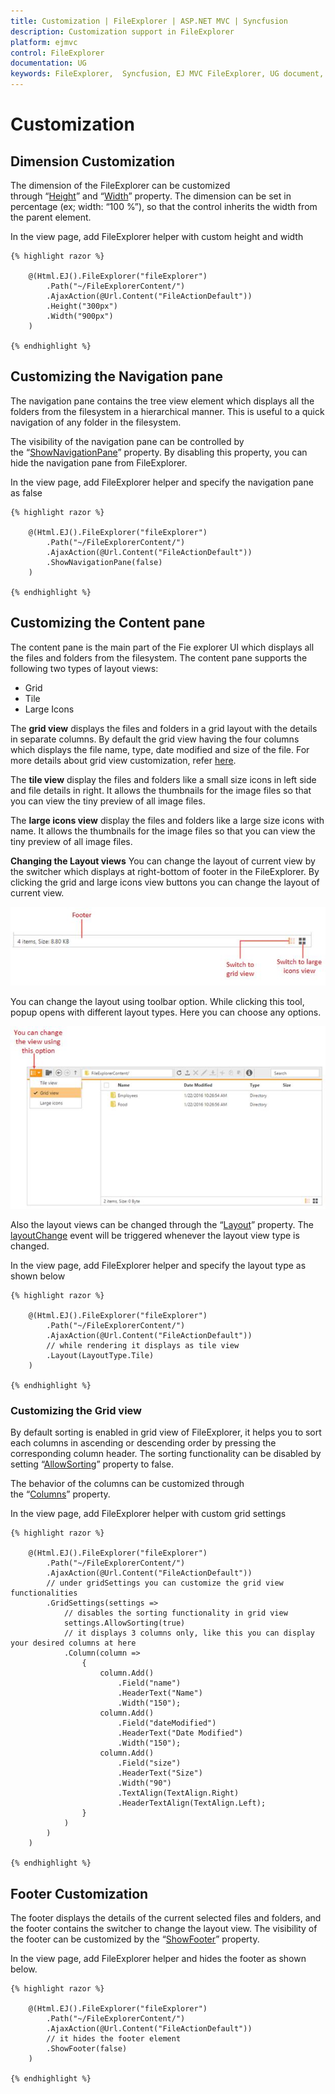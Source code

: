 ```yaml
---
title: Customization | FileExplorer | ASP.NET MVC | Syncfusion
description: Customization support in FileExplorer
platform: ejmvc
control: FileExplorer
documentation: UG
keywords: FileExplorer,  Syncfusion, EJ MVC FileExplorer, UG document, Customization
---
```

# Customization

## Dimension Customization

The dimension of the FileExplorer can be customized through “[Height](http://help.syncfusion.com/js/api/ejfileexplorer#members:height)” and “[Width](http://help.syncfusion.com/js/api/ejfileexplorer#members:width)” property. The dimension can be set in percentage (ex; width: “100 %”), so that the control inherits the width from the parent element.

In the view page, add FileExplorer helper with custom height and width
    
    {% highlight razor %}
    
        @(Html.EJ().FileExplorer("fileExplorer")
            .Path("~/FileExplorerContent/")
            .AjaxAction(@Url.Content("FileActionDefault"))
            .Height("300px")
            .Width("900px")
        )
        
    {% endhighlight %}
    
## Customizing the Navigation pane

The navigation pane contains the tree view element which displays all the folders from the filesystem in a hierarchical manner. This is useful to a quick navigation of any folder in the filesystem.

The visibility of the navigation pane can be controlled by the “[ShowNavigationPane](http://help.syncfusion.com/js/api/ejfileexplorer#members:shownavigationpane)” property. By disabling this property, you can hide the navigation pane from FileExplorer.

In the view page, add FileExplorer helper and specify the navigation pane as false
    
    {% highlight razor %}
    
        @(Html.EJ().FileExplorer("fileExplorer")
            .Path("~/FileExplorerContent/")
            .AjaxAction(@Url.Content("FileActionDefault"))
            .ShowNavigationPane(false)
        )
        
    {% endhighlight %}
    
## Customizing the Content pane

The content pane is the main part of the Fie explorer UI which displays all the files and folders from the filesystem. The content pane supports the following two types of layout views:

* Grid
* Tile
* Large Icons

The **grid view** displays the files and folders in a grid layout with the details in separate columns. By default the grid view having the four columns which displays the file name, type, date modified and size of the file. For more details about grid view customization, refer [here](#customizing-the-grid-view).

The **tile view** display the files and folders like a small size icons in left side and file details in right. It allows the thumbnails for the image files so that you can view the tiny preview of all image files.

The **large icons view** display the files and folders like a large size icons with name. It allows the thumbnails for the image files so that you can view the tiny preview of all image files.

**Changing the Layout views**
You can change the layout of current view by the switcher which displays at right-bottom of footer in the FileExplorer. By clicking the grid and large icons view buttons you can change the layout of current view.

![](Customization_images/Customization_img1.jpeg)

You can change the layout using toolbar option. While clicking this tool, popup opens with different layout types. Here you can choose any options.

![](Customization_images/Customization_img2.jpeg)

Also the layout views can be changed through the “[Layout](http://help.syncfusion.com/js/api/ejfileexplorer#members:layout)” property. The [layoutChange](https://help.syncfusion.com/api/js/ejfileexplorer#events:layoutchange) event will be triggered whenever the layout view type is changed.

In the view page, add FileExplorer helper and specify the layout type as shown below
    
    {% highlight razor %}
    
        @(Html.EJ().FileExplorer("fileExplorer")
            .Path("~/FileExplorerContent/")
            .AjaxAction(@Url.Content("FileActionDefault"))
            // while rendering it displays as tile view
            .Layout(LayoutType.Tile)        
        )
        
    {% endhighlight %}
    
### Customizing the Grid view

By default sorting is enabled in grid view of FileExplorer, it helps you to sort each columns in ascending or descending order by pressing the corresponding column header. The sorting functionality can be disabled by setting “[AllowSorting](http://help.syncfusion.com/js/api/ejfileexplorer#members:gridsettings-allowsorting)” property to false.

The behavior of the columns can be customized through the “[Columns](http://help.syncfusion.com/js/api/ejfileexplorer#members:gridsettings-columns)” property.

In the view page, add FileExplorer helper with custom grid settings
    
    {% highlight razor %}
    
        @(Html.EJ().FileExplorer("fileExplorer")
            .Path("~/FileExplorerContent/")
            .AjaxAction(@Url.Content("FileActionDefault"))
            // under gridSettings you can customize the grid view functionalities
            .GridSettings(settings =>
                // disables the sorting functionality in grid view
                settings.AllowSorting(true)
                // it displays 3 columns only, like this you can display your desired columns at here
                .Column(column =>
                    {
                        column.Add()
                            .Field("name")
                            .HeaderText("Name")
                            .Width("150");
                        column.Add()
                            .Field("dateModified")
                            .HeaderText("Date Modified")
                            .Width("150");
                        column.Add()
                            .Field("size")
                            .HeaderText("Size")
                            .Width("90")
                            .TextAlign(TextAlign.Right)
                            .HeaderTextAlign(TextAlign.Left);
                    }
                )
            )
        )
        
    {% endhighlight %}
    
## Footer Customization

The footer displays the details of the current selected files and folders, and the footer contains the switcher to change the layout view. The visibility of the footer can be customized by the “[ShowFooter](http://help.syncfusion.com/js/api/ejfileexplorer#members:showfooter)” property.

In the view page, add FileExplorer helper and hides the footer as shown below.

    
    {% highlight razor %}
    
        @(Html.EJ().FileExplorer("fileExplorer")
            .Path("~/FileExplorerContent/")
            .AjaxAction(@Url.Content("FileActionDefault"))
            // it hides the footer element
            .ShowFooter(false)       
        )
        
    {% endhighlight %}
    
